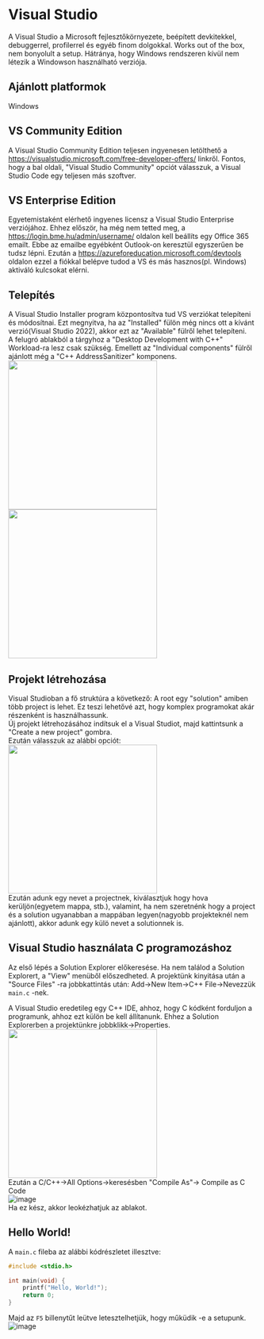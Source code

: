 # Visual Studio
A Visual Studio a Microsoft fejlesztőkörnyezete, beépített devkitekkel, debuggerrel, profilerrel és egyéb finom dolgokkal. Works out of the box, nem bonyolult a setup. Hátránya, hogy Windows rendszeren kívül nem 
létezik a Windowson használható verziója.

## Ajánlott platformok

Windows

## VS Community Edition

A Visual Studio Community Edition teljesen ingyenesen letölthető a <https://visualstudio.microsoft.com/free-developer-offers/> linkről. Fontos, hogy a bal oldali, "Visual Studio Community" opciót válasszuk,
a Visual Studio Code egy teljesen más szoftver.

## VS Enterprise Edition

Egyetemistaként elérhető ingyenes licensz a Visual Studio Enterprise verziójához. Ehhez először, ha még nem tetted meg, a <https://login.bme.hu/admin/username/> oldalon kell beállíts egy Office 365 emailt.
Ebbe az emailbe egyébként Outlook-on keresztül egyszerűen be tudsz lépni. Ezután a <https://azureforeducation.microsoft.com/devtools> oldalon ezzel a fiókkal belépve tudod a VS és más hasznos(pl. Windows) 
aktiváló kulcsokat elérni.

## Telepítés

A Visual Studio Installer program központosítva tud VS verziókat telepíteni és módosítnai. Ezt megnyitva, ha az "Installed" fülön még nincs ott a kívánt verzió(Visual Studio 2022), akkor ezt az "Available" fülről lehet telepíteni.<br>
A felugró ablakból a tárgyhoz a "Desktop Development with C++" Workload-ra lesz csak szükség. Emellett az "Individual components" fülről ajánlott még a "C++ AddressSanitizer" komponens.<br>
<img src="https://github.com/user-attachments/assets/b5a547ff-9a37-4396-9429-590e833325fd" width="300"> <br>
<img src="https://github.com/user-attachments/assets/d873966e-12fa-4b04-b832-a22cf5cb9a49" width="300"> <br>



## Projekt létrehozása

Visual Studioban a fő struktúra a következő: A root egy "solution" amiben több project is lehet. Ez teszi lehetővé azt, hogy komplex programokat akár részenként is használhassunk.<br>
Új projekt létrehozásához indítsuk el a Visual Studiot, majd kattintsunk a "Create a new project" gombra.<br>
Ezután válasszuk az alábbi opciót:<br>
<img src="https://github.com/user-attachments/assets/b9c73e42-fe1f-4f01-a725-49dbc7fba1b0" width="300"> <br>
Ezután adunk egy nevet a projectnek, kiválasztjuk hogy hova kerüljön(egyetem mappa, stb.), valamint, ha nem szeretnénk hogy a project és a solution ugyanabban a mappában legyen(nagyobb projekteknél nem ajánlott), akkor adunk egy külö nevet a solutionnek is. 

## Visual Studio használata C programozáshoz

Az első lépés a Solution Explorer előkeresése. Ha nem találod a Solution Explorert, a "View" menüből előszedheted. A projektünk kinyitása után a "Source Files" -ra jobbkattintás után: Add->New Item->C++ File->Nevezzük `main.c` -nek.

A Visual Studio eredetileg egy C++ IDE, ahhoz, hogy C kódként forduljon a programunk, ahhoz ezt külön be kell állítanunk. Ehhez a Solution Explorerben a projektünkre jobbklikk->Properties. <br>
<img src="https://github.com/user-attachments/assets/755c1144-6319-4626-a2c0-e9477436fd67" height="300"><br>
Ezután a C/C++->All Options->keresésben "Compile As"-> Compile as C Code<br>
![image](https://github.com/user-attachments/assets/fd83e381-6c52-4175-b514-c2de2da1bf95)<br>
Ha ez kész, akkor leokézhatjuk az ablakot.

## Hello World!

A `main.c` fileba az alábbi kódrészletet illesztve:
```c
#include <stdio.h>

int main(void) {
	printf("Hello, World!");
	return 0;
}
```

Majd az `F5` billenytűt leütve letesztelhetjük, hogy műküdik -e a setupunk.<br>
![image](https://github.com/user-attachments/assets/9a4b20d2-3ff3-46d6-8a4b-2652e25324bc)





